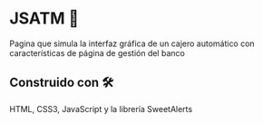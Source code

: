 # JSATM 🏧

Pagina que simula la interfaz gráfica de un cajero automático con características de página de gestión del banco




## Construido con 🛠️

HTML,
CSS3, JavaScript y la librería SweetAlerts
